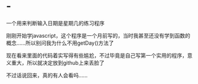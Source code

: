 # -
一个用来判断输入日期是星期几的练习程序

刚刚开始学javascript，这个程序是一个月前写的，当时我甚至还没有学到函数的概念……所以别问我为什么不用getDay()方法了

现在看来里面的代码着实写得有些尴尬，不过毕竟是自己写第一个实用的程序，意义重大，所以就决定放到github上来丢脸了

不过话说回来，真的有人会看吗……

